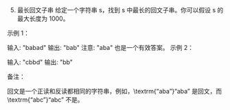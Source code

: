 5. 最长回文子串
给定一个字符串 s，找到 s 中最长的回文子串。你可以假设 s 的最大长度为 1000。

示例 1：

输入: "babad"
输出: "bab"
注意: "aba" 也是一个有效答案。
示例 2：

输入: "cbbd"
输出: "bb"

备注：

回文是一个正读和反读都相同的字符串，例如，\textrm{“aba”}“aba” 是回文，而 \textrm{“abc”}“abc” 不是。